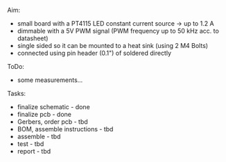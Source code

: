 Aim:
- small board with a PT4115 LED constant current source -> up to 1.2 A
- dimmable with a 5V PWM signal (PWM frequency up to 50 kHz acc. to datasheet)
- single sided so it can be mounted to a heat sink (using 2 M4 Bolts)
- connected using pin header (0.1") of soldered directly


ToDo:
- some measurements...


Tasks:
- finalize schematic  - done
- finalize pcb - done
- Gerbers, order pcb - tbd
- BOM, assemble instructions - tbd
- assemble - tbd
- test - tbd
- report - tbd

